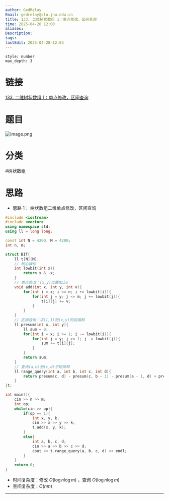 ```yaml
---
author: GedRelay
Email: gedrelay@stu.jnu.edu.cn
title: 133. 二维树状数组 1：单点修改，区间查询
time: 2025-04-28 12:00
aliases: 
Description: 
tags: 
lastEdit: 2025-04-28-12:03
---
```


```toc
style: number
max_depth: 3
```

# 链接
[133. 二维树状数组 1：单点修改，区间查询](https://loj.ac/p/133) 

# 题目
![image.png](https://ged-pic-bed.oss-cn-guangzhou.aliyuncs.com/img/202504281201920.png)


# 分类
#树状数组 

# 思路
- 思路 1：
树状数组二维单点修改，区间查询

```cpp
#include <iostream>
#include <vector>
using namespace std;
using ll = long long;

const int N = 4200, M = 4200;
int n, m;

struct BIT{
    ll t[N][M];
    // 核心操作
    int lowbit(int x){
        return x & -x;
    }
    // 单点修改：(x,y)位置加上v
    void add(int x, int y, int v){
        for(int i = x; i <= n; i += lowbit(i)){
            for(int j = y; j <= m; j += lowbit(j)){
                t[i][j] += v;
            }
        }
    }
    // 区间查询：求(1,1)到(x,y)的前缀和
    ll presum(int x, int y){
        ll sum = 0;
        for(int i = x; i >= 1; i -= lowbit(i)){
            for(int j = y; j >= 1; j -= lowbit(j)){
                sum += t[i][j];
            }
        }
        return sum;
    }
    // 查询(a,b)到(c,d)子矩阵和
    ll range_query(int a, int b, int c, int d){
        return presum(c, d) - presum(c, b - 1) - presum(a - 1, d) + presum(a - 1, b - 1);
    }
}t;

int main(){
    cin >> n >> m;
    int op;
    while(cin >> op){
        if(op == 1){
            int x, y, k;
            cin >> x >> y >> k;
            t.add(x, y, k);
        }
        else{
            int a, b, c, d;
            cin >> a >> b >> c >> d;
            cout << t.range_query(a, b, c, d) << endl;
        }
    }
    return 0;
}
```


- 时间复杂度：修改 ${O\left( \log n\log m \right)  }$ ，查询 ${O\left( \log n\log m \right)  }$ 
- 空间复杂度：${O\left( nm \right)  }$ 


---

